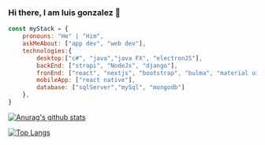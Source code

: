 ### Hi there, I am luis gonzalez 👋

<!--
**luisgonzales123/luisgonzales123** is a ✨ _special_ ✨ repository because its `README.md` (this file) appears on your GitHub profile.
-->
```js
const myStack = {
    pronouns: "He" | "Him",
    askMeAbout: ["app dev", "web dev"],
    technologies:{
        desktop:["c#", "java","java FX", "electronJS"],
        backEnd: ["strapi", "NodeJs", "django"],
        fronEnd: ["react", "nextjs", "bootstrap", "bulma", "material ui"],
        mobileApp: ["react native"],
        database: ["sqlServer","mySql", "mongodb"]
    },
}
```
[![Anurag's github stats](https://github-readme-stats.vercel.app/api?username=luisgonzales123&show_icons=true&theme=tokyonight)](https://github.com/anuraghazra/github-readme-stats)

[![Top Langs](https://github-readme-stats.vercel.app/api/top-langs/?username=luisgonzales123&show_icons=true&theme=tokyonight)](https://github.com/anuraghazra/github-readme-stats)

